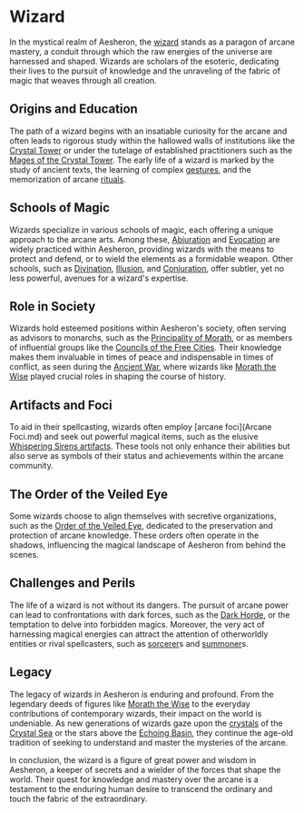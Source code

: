 # Wizard

In the mystical realm of Aesheron, the [wizard](Wizard.md) stands as a paragon of arcane mastery, a conduit through which the raw energies of the universe are harnessed and shaped. Wizards are scholars of the esoteric, dedicating their lives to the pursuit of knowledge and the unraveling of the fabric of magic that weaves through all creation.

## Origins and Education

The path of a wizard begins with an insatiable curiosity for the arcane and often leads to rigorous study within the hallowed walls of institutions like the [Crystal Tower](Crystal%20Tower.md) or under the tutelage of established practitioners such as the [Mages of the Crystal Tower](Mages%20of%20the%20Crystal%20Tower.md). The early life of a wizard is marked by the study of ancient texts, the learning of complex [gestures](Gestures.md), and the memorization of arcane [rituals](Rituals.md).

## Schools of Magic

Wizards specialize in various schools of magic, each offering a unique approach to the arcane arts. Among these, [Abjuration](Abjuration.md) and [Evocation](Evocation.md) are widely practiced within Aesheron, providing wizards with the means to protect and defend, or to wield the elements as a formidable weapon. Other schools, such as [Divination](Divination.md), [Illusion](Illusion.md), and [Conjuration](Conjurers.md), offer subtler, yet no less powerful, avenues for a wizard's expertise.

## Role in Society

Wizards hold esteemed positions within Aesheron's society, often serving as advisors to monarchs, such as the [Principality of Morath](Principality%20of%20Morath.md), or as members of influential groups like the [Councils of the Free Cities](Councils%20of%20the%20Free%20Cities.md). Their knowledge makes them invaluable in times of peace and indispensable in times of conflict, as seen during the [Ancient War](Ancient%20War.md), where wizards like [Morath the Wise](Morath%20the%20Wise.md) played crucial roles in shaping the course of history.

## Artifacts and Foci

To aid in their spellcasting, wizards often employ [arcane foci](Arcane Foci.md) and seek out powerful magical items, such as the elusive [Whispering Sirens artifacts](Whispering%20Sirens%20Artifacts.md). These tools not only enhance their abilities but also serve as symbols of their status and achievements within the arcane community.

## The Order of the Veiled Eye

Some wizards choose to align themselves with secretive organizations, such as the [Order of the Veiled Eye](Order%20of%20the%20Veiled%20Eye.md), dedicated to the preservation and protection of arcane knowledge. These orders often operate in the shadows, influencing the magical landscape of Aesheron from behind the scenes.

## Challenges and Perils

The life of a wizard is not without its dangers. The pursuit of arcane power can lead to confrontations with dark forces, such as the [Dark Horde](Dark%20Horde.md), or the temptation to delve into forbidden magics. Moreover, the very act of harnessing magical energies can attract the attention of otherworldly entities or rival spellcasters, such as [sorcerer](Sorcerer.md)s and [summoner](Summoner.md)s.

## Legacy

The legacy of wizards in Aesheron is enduring and profound. From the legendary deeds of figures like [Morath the Wise](Morath%20the%20Wise.md) to the everyday contributions of contemporary wizards, their impact on the world is undeniable. As new generations of wizards gaze upon the [crystals](Crystals.md) of the [Crystal Sea](Crystal%20Sea.md) or the stars above the [Echoing Basin](Echoing%20Basin.md), they continue the age-old tradition of seeking to understand and master the mysteries of the arcane.

In conclusion, the wizard is a figure of great power and wisdom in Aesheron, a keeper of secrets and a wielder of the forces that shape the world. Their quest for knowledge and mastery over the arcane is a testament to the enduring human desire to transcend the ordinary and touch the fabric of the extraordinary.
